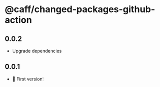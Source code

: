# @caff/changed-packages-github-action

## 0.0.2

- Upgrade dependencies

## 0.0.1

- :tada: First version!
